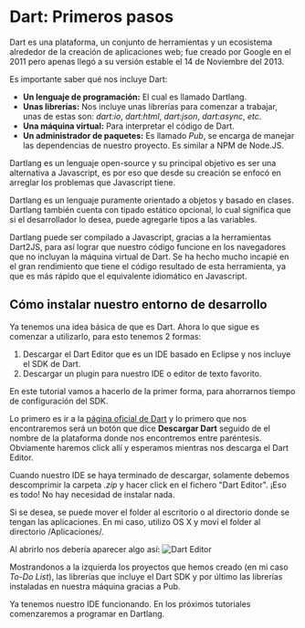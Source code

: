 # Dart: Primeros pasos

Dart es una plataforma, un conjunto de herramientas y un ecosistema alrededor de la creación de aplicaciones web; fue creado por Google en el 2011 pero apenas llegó a su versión estable el 14 de Noviembre del 2013.

Es importante saber qué nos incluye Dart:

* **Un lenguaje de programación:** El cual es llamado Dartlang.
* **Unas librerías:** Nos incluye unas librerías para comenzar a trabajar, unas de estas son: *dart:io*, *dart:html*, *dart:json*, *dart:async*, *etc*.
* **Una máquina virtual:** Para interpretar el código de Dart.
* **Un administrador de paquetes:** Es llamado *Pub*, se encarga de manejar las dependencias de nuestro proyecto. Es similar a NPM de Node.JS.

Dartlang es un lenguaje open-source y su principal objetivo es ser una alternativa a Javascript, es por eso que desde su creación se enfocó en arreglar los problemas que Javascript tiene.

Dartlang es un lenguaje puramente orientado a objetos y basado en clases. Dartlang también cuenta con tipado estático opcional, lo cual significa que si el desarrollador lo desea, puede agregarle tipos a las variables.

Dartlang puede ser compilado a Javascript, gracias a la herramientas Dart2JS, para así lograr que nuestro código funcione en los navegadores que no incluyan la máquina virtual de Dart. Se ha hecho mucho incapié en el gran rendimiento que tiene el código resultado de esta herramienta, ya que es más rápido que el equivalente idiomático en Javascript.

## Cómo instalar nuestro entorno de desarrollo

Ya tenemos una idea básica de que es Dart. Ahora lo que sigue es comenzar a utilizarlo, para esto tenemos 2 formas:

1. Descargar el Dart Editor que es un IDE basado en Eclipse y nos incluye el SDK de Dart.
2. Descargar un plugin para nuestro IDE o editor de texto favorito.

En este tutorial vamos a hacerlo de la primer forma, para ahorrarnos tiempo de configuración del SDK.

Lo primero es ir a la [página oficial de Dart](https://www.dartlang.org/) y lo primero que nos encontraremos será un botón que dice **Descargar Dart** seguido de el nombre de la plataforma donde nos encontremos entre paréntesis. Obviamente haremos click allí y esperamos mientras nos descarga el Dart Editor.

Cuando nuestro IDE se haya terminado de descargar, solamente debemos descomprimir la carpeta *.zip* y hacer click en el fichero "Dart Editor". ¡Eso es todo! No hay necesidad de instalar nada.

Si se desea, se puede mover el folder al escritorio o al directorio donde se tengan las aplicaciones. En mi caso, utilizo OS X y moví el folder al directorio /Aplicaciones/.

Al abrirlo nos debería aparecer algo así:
![Dart Editor](http://imgur.com/8yPBmsu.png)

Mostrandonos a la izquierda los proyectos que hemos creado (en mi caso *To-Do List*), las librerías que incluye el Dart SDK y por último las librerías instaladas en nuestra máquina gracias a Pub.

Ya tenemos nuestro IDE funcionando. En los próximos tutoriales comenzaremos a programar en Dartlang.